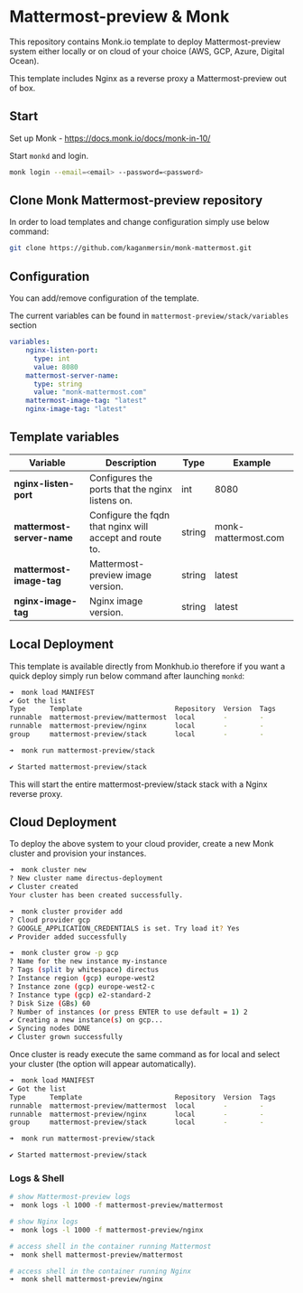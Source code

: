 # Mattermost-preview  & Monk

This repository contains Monk.io template to deploy Mattermost-preview system either locally or on cloud of your choice (AWS, GCP, Azure, Digital Ocean).

This template includes Nginx as a reverse proxy a Mattermost-preview out of box.

## Start

Set up Monk - https://docs.monk.io/docs/monk-in-10/

Start `monkd` and login.

```bash
monk login --email=<email> --password=<password>
```

## Clone Monk Mattermost-preview repository

In order to load templates and change configuration simply use below command: 
```bash
git clone https://github.com/kaganmersin/monk-mattermost.git
```


## Configuration

You can add/remove configuration of the template.

The current variables can be found in `mattermost-preview/stack/variables` section

```yaml
variables:
    nginx-listen-port:
      type: int
      value: 8080
    mattermost-server-name:
      type: string
      value: "monk-mattermost.com"
    mattermost-image-tag: "latest"
    nginx-image-tag: "latest"
```

##  Template variables

| Variable | Description | Type | Example |
|----------|-------------|------|---------|
| **nginx-listen-port** | Configures the ports that the nginx listens on. | int | 8080 |
| **mattermost-server-name** | Configure the fqdn that nginx will accept and route to. | string | monk-mattermost.com |
| **mattermost-image-tag** | Mattermost-preview image version. | string | latest |
| **nginx-image-tag** | Nginx image version. | string | latest |



## Local Deployment

This template is available directly from Monkhub.io therefore if you want a quick deploy simply run below command after launching `monkd`:

```bash
➜  monk load MANIFEST
✔ Got the list
Type      Template                       Repository  Version  Tags
runnable  mattermost-preview/mattermost  local       -        -
runnable  mattermost-preview/nginx       local       -        -
group     mattermost-preview/stack       local       -        -

➜  monk run mattermost-preview/stack

✔ Started mattermost-preview/stack
```

This will start the entire mattermost-preview/stack stack with a Nginx reverse proxy. 

## Cloud Deployment

To deploy the above system to your cloud provider, create a new Monk cluster and provision your instances.

```bash
➜  monk cluster new
? New cluster name directus-deployment
✔ Cluster created
Your cluster has been created successfully.

➜  monk cluster provider add
? Cloud provider gcp
? GOOGLE_APPLICATION_CREDENTIALS is set. Try load it? Yes
✔ Provider added successfully

➜  monk cluster grow -p gcp
? Name for the new instance my-instance
? Tags (split by whitespace) directus
? Instance region (gcp) europe-west2
? Instance zone (gcp) europe-west2-c
? Instance type (gcp) e2-standard-2
? Disk Size (GBs) 60
? Number of instances (or press ENTER to use default = 1) 2
✔ Creating a new instance(s) on gcp...
✔ Syncing nodes DONE
✔ Cluster grown successfully
```

Once cluster is ready execute the same command as for local and select your cluster (the option will appear automatically).

```bash
➜  monk load MANIFEST
✔ Got the list
Type      Template                       Repository  Version  Tags
runnable  mattermost-preview/mattermost  local       -        -
runnable  mattermost-preview/nginx       local       -        -
group     mattermost-preview/stack       local       -        -

➜  monk run mattermost-preview/stack

✔ Started mattermost-preview/stack
```

### Logs & Shell

```bash
# show Mattermost-preview logs
➜  monk logs -l 1000 -f mattermost-preview/mattermost

# show Nginx logs
➜  monk logs -l 1000 -f mattermost-preview/nginx

# access shell in the container running Mattermost
➜  monk shell mattermost-preview/mattermost

# access shell in the container running Nginx
➜  monk shell mattermost-preview/nginx
```

